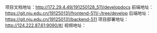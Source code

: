 项目文档地址：http://172.29.4.49/191250128_511/developdocs
前端地址：https://git.nju.edu.cn/191250131/frontend-511/-/tree/develop
后端地址：https://git.nju.edu.cn/191250131/backend-511
项目部署地址：http://124.222.87.61:9090/#/
视频地址：

